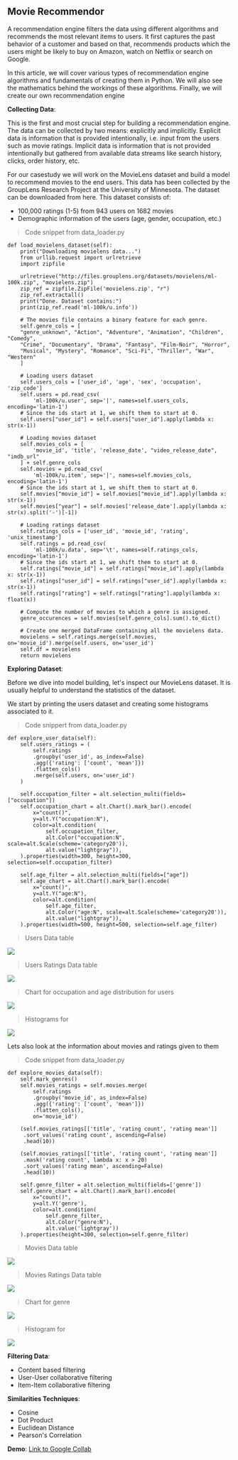 ## Movie Recommendor

A recommendation engine filters the data using different algorithms and recommends the most relevant items to users. It first captures the past behavior of a customer and based on that, recommends products which the users might be likely to buy on Amazon, watch on Netflix or search on Google.

In this article, we will cover various types of recommendation engine algorithms and fundamentals of creating them in Python. We will also see the mathematics behind the workings of these algorithms. Finally, we will create our own recommendation engine

**Collecting Data**:

This is the first and most crucial step for building a recommendation engine. The data can be collected by two means: explicitly and implicitly. Explicit data is information that is provided intentionally, i.e. input from the users such as movie ratings. Implicit data is information that is not provided intentionally but gathered from available data streams like search history, clicks, order history, etc.

For our casestudy we will work on the MovieLens dataset and build a model to recommend movies to the end users. This data has been collected by the GroupLens Research Project at the University of Minnesota. The dataset can be downloaded from here. This dataset consists of:
* 100,000 ratings (1-5) from 943 users on 1682 movies
* Demographic information of the users (age, gender, occupation, etc.)


> Code snippet from data_loader.py
```
def load_movielens_dataset(self):
    print("Downloading movielens data...")
    from urllib.request import urlretrieve
    import zipfile

    urlretrieve("http://files.grouplens.org/datasets/movielens/ml-100k.zip", "movielens.zip")
    zip_ref = zipfile.ZipFile('movielens.zip', "r")
    zip_ref.extractall()
    print("Done. Dataset contains:")
    print(zip_ref.read('ml-100k/u.info'))

    # The movies file contains a binary feature for each genre.
    self.genre_cols = [
    "genre_unknown", "Action", "Adventure", "Animation", "Children", "Comedy",
    "Crime", "Documentary", "Drama", "Fantasy", "Film-Noir", "Horror",
    "Musical", "Mystery", "Romance", "Sci-Fi", "Thriller", "War", "Western"
    ]

    # Loading users dataset
    self.users_cols = ['user_id', 'age', 'sex', 'occupation', 'zip_code']
    self.users = pd.read_csv(
        'ml-100k/u.user', sep='|', names=self.users_cols, encoding='latin-1')
    # Since the ids start at 1, we shift them to start at 0.
    self.users["user_id"] = self.users["user_id"].apply(lambda x: str(x-1))

    # Loading movies dataset
    self.movies_cols = [
        'movie_id', 'title', 'release_date', "video_release_date", "imdb_url"
    ] + self.genre_cols
    self.movies = pd.read_csv(
        'ml-100k/u.item', sep='|', names=self.movies_cols, encoding='latin-1')
    # Since the ids start at 1, we shift them to start at 0.
    self.movies["movie_id"] = self.movies["movie_id"].apply(lambda x: str(x-1))
    self.movies["year"] = self.movies['release_date'].apply(lambda x: str(x).split('-')[-1])

    # Loading ratings dataset
    self.ratings_cols = ['user_id', 'movie_id', 'rating', 'unix_timestamp']
    self.ratings = pd.read_csv(
        'ml-100k/u.data', sep='\t', names=self.ratings_cols, encoding='latin-1')
    # Since the ids start at 1, we shift them to start at 0.
    self.ratings["movie_id"] = self.ratings["movie_id"].apply(lambda x: str(x-1))
    self.ratings["user_id"] = self.ratings["user_id"].apply(lambda x: str(x-1))
    self.ratings["rating"] = self.ratings["rating"].apply(lambda x: float(x))

    # Compute the number of movies to which a genre is assigned.
    genre_occurences = self.movies[self.genre_cols].sum().to_dict()

    # Create one merged DataFrame containing all the movielens data.
    movielens = self.ratings.merge(self.movies, on='movie_id').merge(self.users, on='user_id')
    self.df = movielens
    return movielens
```

**Exploring Dataset**:

Before we dive into model building, let's inspect our MovieLens dataset. It is usually helpful to understand the statistics of the dataset.

We start by printing the users dataset and creating some histograms associated to it.

> Code snippert from data_loader.py
```
def explore_user_data(self):
    self.users_ratings = (
        self.ratings
        .groupby('user_id', as_index=False)
        .agg({'rating': ['count', 'mean']})
        .flatten_cols()
        .merge(self.users, on='user_id')
    )

    self.occupation_filter = alt.selection_multi(fields=["occupation"])
    self.occupation_chart = alt.Chart().mark_bar().encode(
        x="count()",
        y=alt.Y("occupation:N"),
        color=alt.condition(
            self.occupation_filter,
            alt.Color("occupation:N", scale=alt.Scale(scheme='category20')),
            alt.value("lightgray")),
    ).properties(width=300, height=300, selection=self.occupation_filter)

    self.age_filter = alt.selection_multi(fields=["age"])
    self.age_chart = alt.Chart().mark_bar().encode(
        x="count()",
        y=alt.Y("age:N"),
        color=alt.condition(
            self.age_filter,
            alt.Color("age:N", scale=alt.Scale(scheme='category20')),
            alt.value("lightgray")),
    ).properties(width=500, height=500, selection=self.age_filter)
```

> Users Data table

![](https://sapiens-assets.s3.ap-south-1.amazonaws.com/mr-3.png)

> Users Ratings Data table

![](https://sapiens-assets.s3.ap-south-1.amazonaws.com/mr-4.png)

> Chart for occupation and age distribution for users

![](https://sapiens-assets.s3.ap-south-1.amazonaws.com/mr-6.png)

> Histograms for

![](https://sapiens-assets.s3.ap-south-1.amazonaws.com/mr-7.png)

Lets also look at the information about movies and ratings given to them

> Code snippet from data_loader.py
```
def explore_movies_data(self):
    self.mark_genres()
    self.movies_ratings = self.movies.merge(
        self.ratings
        .groupby('movie_id', as_index=False)
        .agg({'rating': ['count', 'mean']})
        .flatten_cols(),
        on='movie_id')

    (self.movies_ratings[['title', 'rating count', 'rating mean']]
     .sort_values('rating count', ascending=False)
     .head(10))

    (self.movies_ratings[['title', 'rating count', 'rating mean']]
     .mask('rating count', lambda x: x > 20)
     .sort_values('rating mean', ascending=False)
     .head(10))

    self.genre_filter = alt.selection_multi(fields=['genre'])
    self.genre_chart = alt.Chart().mark_bar().encode(
        x="count()",
        y=alt.Y('genre'),
        color=alt.condition(
            self.genre_filter,
            alt.Color("genre:N"),
            alt.value('lightgray'))
    ).properties(height=300, selection=self.genre_filter)

```

> Movies Data table

![](https://sapiens-assets.s3.ap-south-1.amazonaws.com/mr-8.png)

> Movies Ratings Data table

![](https://sapiens-assets.s3.ap-south-1.amazonaws.com/mr-9.png)

> Chart for genre

![](https://sapiens-assets.s3.ap-south-1.amazonaws.com/mr-10.png)

> Histogram for 

![](https://sapiens-assets.s3.ap-south-1.amazonaws.com/mr-11.png)

**Filtering Data**:
* Content based filtering
* User-User collaborative filtering
* Item-Item collaborative filtering

**Similarities Techniques**:
* Cosine
* Dot Product
* Euclidean Distance
* Pearson's Correlation

**Demo**:
[Link to Google Collab](https://colab.research.google.com/drive/1NiZueMUlvaUzn0yzuIZOZPT3hC4gLRws)
